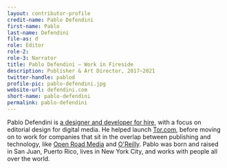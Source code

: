 ```yaml
---
layout: contributor-profile
credit-name: Pablo Defendini
first-name: Pablo
last-name: Defendini
file-as: d
role: Editor
role-2:
role-3: Narrator
title: Pablo Defendini — Work in Fireside
description: Publisher & Art Director, 2017–2021
twitter-handle: pablod
profile-pic: pablo-defendini.jpg
website-url: defendini.com
short-name: pablo-defendini
permalink: pablo-defendini
---
```


Pablo Defendini is [a designer and developer for hire](http://defendini.com), with a focus on editorial design for digital media. He helped launch [Tor.com](http://tor.com/), before moving on to work for companies that sit in the overlap between publishing and technology, like [Open Road Media](http://openroadmedia.com/) and [O'Reilly](https://safaribooksonline.com/). Pablo was born and raised in San Juan, Puerto Rico, lives in New York City, and works with people all over the world.
